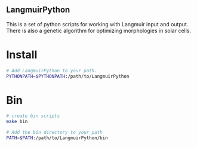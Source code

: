 ## LangmuirPython ##
This is a set of python scripts for working with Langmuir input and output.
There is also a genetic algorithm for optimizing morphologies in solar cells.

# Install #

```bash
# Add LangmuirPython to your path.
PYTHONPATH=$PYTHONPATH:/path/to/LangmuirPython
```

# Bin #

```bash
# create bin scripts
make bin

# Add the bin directory to your path
PATH=$PATH:/path/to/LangmuirPython/bin
```
